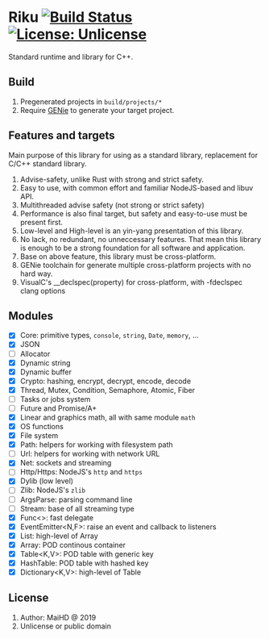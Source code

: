 # Riku [![Build Status](https://www.travis-ci.org/maihd/riku.svg?branch=master)](https://www.travis-ci.org/maihd/riku) [![License: Unlicense](https://img.shields.io/badge/license-Unlicense-blue.svg)](http://unlicense.org/)
Standard runtime and library for C++.

## Build
1. Pregenerated projects in `build/projects/*`
2. Require [GENie](https://github.com/bkaradzic/GENie) to generate your target project.

## Features and targets
Main purpose of this library for using as a standard library, replacement for C/C++ standard library.
1. Advise-safety, unlike Rust with strong and strict safety.
2. Easy to use, with common effort and familiar NodeJS-based and libuv API.
3. Multithreaded advise safety (not strong or strict safety)
4. Performance is also final target, but safety and easy-to-use must be present first.
5. Low-level and High-level is an yin-yang presentation of this library.
6. No lack, no redundant, no unneccessary features. That mean this library is enough to be a strong foundation for all software and application.
7. Base on above feature, this library must be cross-platform.
8. GENie toolchain for generate multiple cross-platform projects with no hard way.
9. VisualC's __declspec(property) for cross-platform, with -fdeclspec clang options

## Modules
* [x] Core: primitive types, `console`, `string`, `Date`, `memory`, ...
* [x] JSON
* [ ] Allocator
* [x] Dynamic string
* [x] Dynamic buffer
* [x] Crypto: hashing, encrypt, decrypt, encode, decode
* [x] Thread, Mutex, Condition, Semaphore, Atomic, Fiber
* [ ] Tasks or jobs system
* [ ] Future and Promise/A+
* [x] Linear and graphics math, all with same module `math`
* [x] OS functions
* [x] File system
* [x] Path: helpers for working with filesystem path
* [ ] Url: helpers for working with network URL 
* [x] Net: sockets and streaming
* [ ] Http/Https: NodeJS's `http` and `https`
* [x] Dylib (low level)
* [ ] Zlib: NodeJS's `zlib`
* [ ] ArgsParse: parsing command line
* [ ] Stream: base of all streaming type
* [x] Func<>: fast delegate
* [x] EventEmitter<N,F>: raise an event and callback to listeners
* [x] List<T>: high-level of Array
* [x] Array<T>: POD continous container
* [x] Table<K,V>: POD table with generic key
* [x] HashTable<V>: POD table with hashed key
* [x] Dictionary<K,V>: high-level of Table

## License
1. Author: MaiHD @ 2019
2. Unlicense or public domain